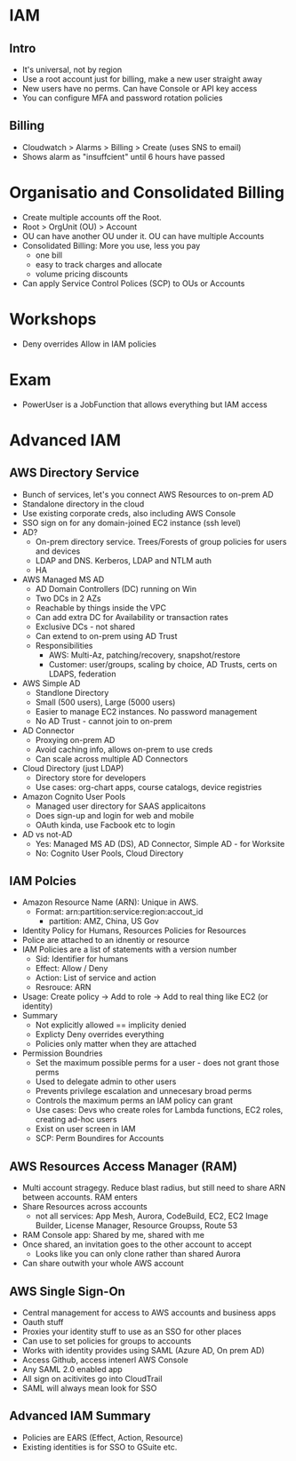 # IAM

## Intro

- It's universal, not by region
- Use a root account just for billing, make a new user straight away
- New users have no perms. Can have Console or API key access
- You can configure MFA and password rotation policies

## Billing

- Cloudwatch > Alarms > Billing > Create (uses SNS to email)
- Shows alarm as "insuffcient" until 6 hours have passed

# Organisatio and Consolidated Billing

- Create multiple accounts off the Root.
- Root > OrgUnit (OU) > Account
- OU can have another OU under it. OU can have multiple Accounts
- Consolidated Billing: More you use, less you pay
  - one bill
  - easy to track charges and allocate
  - volume pricing discounts
- Can apply Service Control Polices (SCP) to OUs or Accounts

# Workshops

- Deny overrides Allow in IAM policies

# Exam

- PowerUser is a JobFunction that allows everything but IAM access

# Advanced IAM

## AWS Directory Service

- Bunch of services, let's you connect AWS Resources to on-prem AD
- Standalone directory in the cloud
- Use existing corporate creds, also including AWS Console
- SSO sign on for any domain-joined EC2 instance (ssh level)
- AD?
  - On-prem directory service. Trees/Forests of group policies for users and devices
  - LDAP and DNS. Kerberos, LDAP and NTLM auth
  - HA
- AWS Managed MS AD
  - AD Domain Controllers (DC) running on Win
  - Two DCs in 2 AZs
  - Reachable by things inside the VPC
  - Can add extra DC for Availability or transaction rates
  - Exclusive DCs - not shared
  - Can extend to on-prem using AD Trust
  - Responsibilities
    - AWS: Multi-Az, patching/recovery, snapshot/restore
    - Customer: user/groups, scaling by choice, AD Trusts, certs on LDAPS, federation
- AWS Simple AD
  - Standlone Directory
  - Small (500 users), Large (5000 users)
  - Easier to manage EC2 instances. No password management
  - No AD Trust - cannot join to on-prem
- AD Connector
  - Proxying on-prem AD
  - Avoid caching info, allows on-prem to use creds
  - Can scale across multiple AD Connectors
- Cloud Directory (just LDAP)
  - Directory store for developers
  - Use cases: org-chart apps, course catalogs, device registries
- Amazon Cognito User Pools
  - Managed user directory for SAAS applicaitons
  - Does sign-up and login for web and mobile
  - OAuth kinda, use Facbook etc to login
- AD vs not-AD
  - Yes: Managed MS AD (DS), AD Connector, Simple AD - for Worksite
  - No: Cognito User Pools, Cloud Directory

## IAM Polcies

- Amazon Resource Name (ARN): Unique in AWS.
  - Format: arn:partition:service:region:accout_id
    - partition: AMZ, China, US Gov
- Identity Policy for Humans, Resources Policies for Resources
- Police are attached to an idnentiy or resource
- IAM Policies are a list of statements with a version number
  - Sid: Identifier for humans
  - Effect: Allow / Deny
  - Action: List of service and action
  - Resrouce: ARN
- Usage: Create policy -> Add to role -> Add to real thing like EC2 (or identity)
- Summary
  - Not explicitly allowed == implicity denied
  - Explicty Deny overrides everything
  - Policies only matter when they are attached
- Permission Boundries
  - Set the maximum possible perms for a user - does not grant those perms
  - Used to delegate admin to other users
  - Prevents privilege escalation and unnecesary broad perms
  - Controls the maximum perms an IAM policy can grant
  - Use cases: Devs who create roles for Lambda functions, EC2 roles, creating ad-hoc users
  - Exist on user screen in IAM
  - SCP: Perm Boundires for Accounts

## AWS Resources Access Manager (RAM)

- Multi account stragegy. Reduce blast radius, but still need to share ARN between accounts. RAM enters
- Share Resources across accounts
  - not all services: App Mesh, Aurora, CodeBuild, EC2, EC2 Image Builder, License Manager, Resource Groupss, Route 53
- RAM Console app: Shared by me, shared with me
- Once shared, an invitation goes to the other account to accept
  - Looks like you can only clone rather than shared Aurora
- Can share outwith your whole AWS account

## AWS Single Sign-On

- Central management for access to AWS accounts and business apps
- Oauth stuff
- Proxies your identity stuff to use as an SSO for other places
- Can use to set policies for groups to accounts
- Works with identity provides using SAML (Azure AD, On prem AD)
- Access Github, access intenerl AWS Console
- Any SAML 2.0 enabled app
- All sign on acitivites go into CloudTrail
- SAML will always mean look for SSO

## Advanced IAM Summary

- Policies are EARS (Effect, Action, Resource)
- Existing identities is for SSO to GSuite etc.
